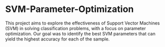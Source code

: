 # SVM-Parameter-Optimization
This project aims to explore the effectiveness of Support Vector Machines (SVM) in solving classification problems, with a focus on parameter optimization. Our goal was to identify the best SVM parameters that can yield the highest accuracy for each of the sample.
